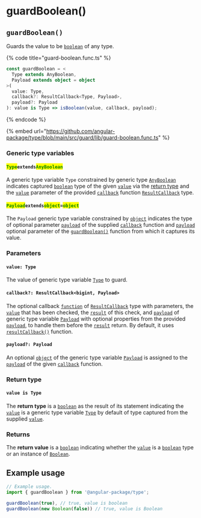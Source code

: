# guardBoolean()

## `guardBoolean()`

Guards the value to be [`boolean`](https://developer.mozilla.org/en-US/docs/Web/JavaScript/Reference/Global\_Objects/Boolean) of any type.

{% code title="guard-boolean.func.ts" %}
```typescript
const guardBoolean = <
  Type extends AnyBoolean,
  Payload extends object = object
>(
  value: Type,
  callback?: ResultCallback<Type, Payload>,
  payload?: Payload
): value is Type => isBoolean(value, callback, payload);
```
{% endcode %}

{% embed url="https://github.com/angular-package/type/blob/main/src/guard/lib/guard-boolean.func.ts" %}

### Generic type variables

#### <mark style="color:green;">**`Type`**</mark>**`extends`**<mark style="color:green;">**`AnyBoolean`**</mark>

A generic type variable `Type` constrained by generic type [`AnyBoolean`](../types/anyboolean.md) indicates captured [`boolean`](https://www.typescriptlang.org/docs/handbook/basic-types.html#boolean) type of the given [`value`](guardboolean.md#value-type) via the [return type](guardboolean.md#return-type) and the [`value`](../types/resultcallback.md#value-value) parameter of the provided [`callback`](guardboolean.md#callback-resultcallback-less-than-bigint-payload-greater-than) function [`ResultCallback`](../types/resultcallback.md) type.

#### <mark style="color:green;">**`Payload`**</mark>**`extends`**<mark style="color:green;">**`object`**</mark>**`=`**<mark style="color:green;">**`object`**</mark>

The `Payload` generic type variable constrained by [`object`](https://www.typescriptlang.org/docs/handbook/basic-types.html#object) indicates the type of optional parameter [`payload`](../types/resultcallback.md#payload-payload) of the supplied [`callback`](guardboolean.md#callback-resultcallback-less-than-bigint-payload-greater-than) function and [`payload`](guardboolean.md#payload-payload) optional parameter of the [`guardBoolean()`](guardboolean.md#guardboolean) function from which it captures its value.

### Parameters

#### `value: Type`

The value of generic type variable [`Type`](guardboolean.md#bigint) to guard.

#### `callback?: ResultCallback<bigint, Payload>`

The optional callback [`function`](https://developer.mozilla.org/en-US/docs/Web/JavaScript/Guide/Functions) of [`ResultCallback`](../types/resultcallback.md) type with parameters, the [`value`](guardboolean.md#value-type) that has been checked, the [`result`](../types/resultcallback.md#result-boolean) of this check, and [`payload`](../types/resultcallback.md#payload-payload) of generic type variable [`Payload`](guardboolean.md#payloadextendsobject-object) with optional properties from the provided [`payload`](guardboolean.md#payload-payload), to handle them before the [`result`](https://app.gitbook.com/s/HmRqpb9wXbHlBaTRCXZm/\~/changes/Lr9aXq3K5OcIzfbtvsgG/type/resultcallback#result-boolean) return. By default, it uses [`resultCallback()`](../helper/resultcallback.md) function.

#### `payload?: Payload`

An optional [`object`](https://developer.mozilla.org/en-US/docs/Web/JavaScript/Reference/Global\_Objects/Object) of the generic type variable [`Payload`](guardboolean.md#payloadextendsobject-object) is assigned to the [`payload`](../types/resultcallback.md#payload-payload) of the given [`callback`](guardboolean.md#callback-resultcallback-less-than-bigint-payload-greater-than) function.

### Return type

#### `value is Type`

The **return type** is a [`boolean`](https://www.typescriptlang.org/docs/handbook/basic-types.html#boolean) as the result of its statement indicating the [`value`](guardboolean.md#value-type) is a generic type variable [`Type`](guardboolean.md#bigint) by default of type captured from the supplied [`value`](guardboolean.md#value-type).

### Returns

The **return value** is a [`boolean`](https://www.typescriptlang.org/docs/handbook/basic-types.html#boolean) indicating whether the [`value`](guardboolean.md#value-type) is a [`boolean`](https://www.typescriptlang.org/docs/handbook/basic-types.html#boolean) type or an instance of [`Boolean`](https://www.typescriptlang.org/docs/handbook/basic-types.html#boolean).

## Example usage

```typescript
// Example usage.
import { guardBoolean } from '@angular-package/type';

guardBoolean(true), // true, value is boolean
guardBoolean(new Boolean(false)) // true, value is Boolean
```
